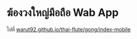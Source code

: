 # ฆ้องวงใหญ่มือถือ Wab App

ไปที่ [warut92.github.io/thai-flute/gong/index-mobile](warut92.github.io/thai-flute/gong/index-mobile)
